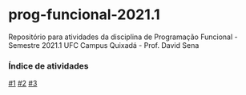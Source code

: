 # prog-funcional-2021.1
Repositório para atividades da disciplina de Programação Funcional - Semestre 2021.1 UFC Campus Quixadá - Prof. David Sena

### Índice de atividades
[#1](#01)
[#2](#02)
[#3](#03)
